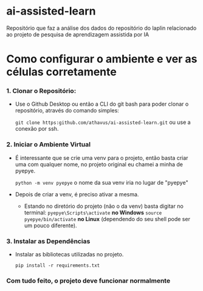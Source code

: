 # ai-assisted-learn
 Repositório que faz a análise dos dados do repositório do laplin relacionado ao projeto de pesquisa de aprendizagem assistida por IA


# Como configurar o ambiente e ver as células corretamente

### 1. **Clonar o Repositório**:
- Use o Github Desktop ou então a CLI do git bash para poder clonar o repositório, através do comando simples:

  `git clone https:github.com/athavus/ai-assisted-learn.git` ou use a conexão por ssh.

### 2. Iniciar o **Ambiente Virtual**
- É interessante que se crie uma venv para o projeto, então basta criar uma com qualquer nome, no projeto original eu chamei a minha de pyepye.

  `python -m venv pyepye` o nome da sua venv iria no lugar de "pyepye"
- Depois de criar a venv, é preciso ativar a mesma.
  - Estando no diretório do projeto (não o da venv) basta digitar no terminal:
  `pyepye\Scripts\activate` **no Windows**
  `source pyepye/bin/activate` **no Linux** (dependendo do seu shell pode ser um pouco diferente).

### 3. Instalar as **Dependências**
- Instalar as bibliotecas utilizadas no projeto.

  `pip install -r requirements.txt`

### Com tudo feito, o projeto deve funcionar normalmente 
